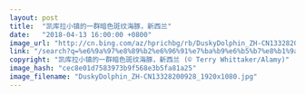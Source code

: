 ```yaml
---
layout: post
title:  "凯库拉小镇的一群暗色斑纹海豚，新西兰"
date:   "2018-04-13 16:00:00 +0800"
image_url: "http://cn.bing.com/az/hprichbg/rb/DuskyDolphin_ZH-CN13328200928_1920x1080.jpg"
link: "/search?q=%e6%9a%97%e8%89%b2%e6%96%91%e7%ba%b9%e6%b5%b7%e8%b1%9a&form=hpcapt&mkt=zh-cn"
copyright: "凯库拉小镇的一群暗色斑纹海豚，新西兰 (© Terry Whittaker/Alamy)"
image_hash: "cec8e01d7583973b9f568e3b5fa81a25"
image_filename: "DuskyDolphin_ZH-CN13328200928_1920x1080.jpg"
---
```

